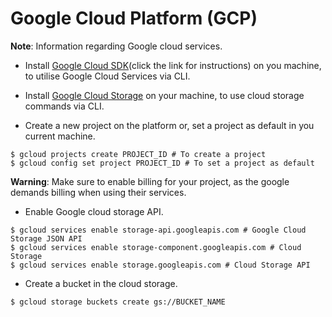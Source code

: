 # Google Cloud Platform (GCP)

__Note__: Information regarding Google cloud services.

* Install [Google Cloud SDK](https://cloud.google.com/sdk/docs/install)(click the link for instructions) on you machine, to utilise Google Cloud Services via CLI.

* Install [Google Cloud Storage](https://cloud.google.com/storage/docs/gsutil_install) on your machine, to use cloud storage commands via CLI.

* Create a new project on the platform or, set a project as default in you current machine.
```
$ gcloud projects create PROJECT_ID # To create a project
$ gcloud config set project PROJECT_ID # To set a project as default
```

__Warning__: Make sure to enable billing for your project, as the google demands billing when using their services.

* Enable Google cloud storage API.
```
$ gcloud services enable storage-api.googleapis.com # Google Cloud Storage JSON API    
$ gcloud services enable storage-component.googleapis.com # Cloud Storage
$ gcloud services enable storage.googleapis.com # Cloud Storage API
```

* Create a bucket in the cloud storage.
```
$ gcloud storage buckets create gs://BUCKET_NAME
```